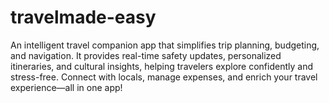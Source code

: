 # travelmade-easy
An intelligent travel companion app that simplifies trip planning, budgeting, and navigation. It provides real-time safety updates, personalized itineraries, and cultural insights, helping travelers explore confidently and stress-free. Connect with locals, manage expenses, and enrich your travel experience—all in one app!
